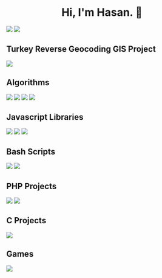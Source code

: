 <h1 align="center">Hi, I'm Hasan. 👋</h1>
<a href="https://www.linkedin.com/in/syntaxbender" target="_blank"><img src="https://img.shields.io/badge/LinkedIn-0077B5?style=for-the-badge&logo=linkedin&logoColor=white" target="_blank"></a>
<a href="mailto:mail@syntaxbender.com" target="_blank"><img src="https://img.shields.io/badge/Gmail-D14836?style=for-the-badge&logo=gmail&logoColor=white" target="_blank"></a>

<h2>Turkey Reverse Geocoding GIS Project</h2>
<img src="https://github-readme-stats.vercel.app/api/pin/?username=syntaxbender&repo=reverse-geocoding">

<h2>Algorithms</h2>
<a href="https://github.com/syntaxbender/hackerrank"><img src="https://github-readme-stats.vercel.app/api/pin/?username=syntaxbender&repo=hackerrank&show_icons=true"></a>
<a href="https://github.com/syntaxbender/dijkstras-algorithm"><img src="https://github-readme-stats.vercel.app/api/pin/?username=syntaxbender&repo=dijkstras-algorithm"></a>
<a href="https://github.com/syntaxbender/pagination-algorithm"><img src="https://github-readme-stats.vercel.app/api/pin/?username=syntaxbender&repo=pagination-algorithm"></a>
<a href="https://github.com/syntaxbender/data-structures-and-algos"><img src="https://github-readme-stats.vercel.app/api/pin/?username=syntaxbender&repo=data-structures-and-algos"></a>

<h2>Javascript Libraries</h2>
<a href="https://github.com/syntaxbender/table-sorter-paginator"><img src="https://github-readme-stats.vercel.app/api/pin/?username=syntaxbender&repo=table-sorter-paginator"></a>
<a href="https://github.com/syntaxbender/image-uploader"><img src="https://github-readme-stats.vercel.app/api/pin/?username=syntaxbender&repo=image-uploader"></a>
<a href="https://github.com/syntaxbender/sbNotification"><img src="https://github-readme-stats.vercel.app/api/pin/?username=syntaxbender&repo=sbNotification"></a>

<h2>Bash Scripts</h2>
<a href="https://github.com/syntaxbender/backup-bash"><img src="https://github-readme-stats.vercel.app/api/pin/?username=syntaxbender&repo=backup-bash"></a>
<a href="https://github.com/syntaxbender/notes-on-bash"><img src="https://github-readme-stats.vercel.app/api/pin/?username=syntaxbender&repo=notes-on-bash"></a>
<h2>PHP Projects</h2>
<a href="https://github.com/syntaxbender/first-mvc-php"><img src="https://github-readme-stats.vercel.app/api/pin/?username=syntaxbender&repo=first-mvc-php"></a>
<a href="https://github.com/syntaxbender/php-tree"><img src="https://github-readme-stats.vercel.app/api/pin/?username=syntaxbender&repo=php-tree"></a>
<h2>C Projects</h2>
<a href="https://github.com/syntaxbender/circular-ring-buffer"><img src="https://github-readme-stats.vercel.app/api/pin/?username=syntaxbender&repo=circular-ring-buffer"></a>
<h2>Games</h2>
<a href="https://github.com/syntaxbender/reversi-othello-cli"><img src="https://github-readme-stats.vercel.app/api/pin/?username=syntaxbender&repo=reversi-othello-cli"></a>
